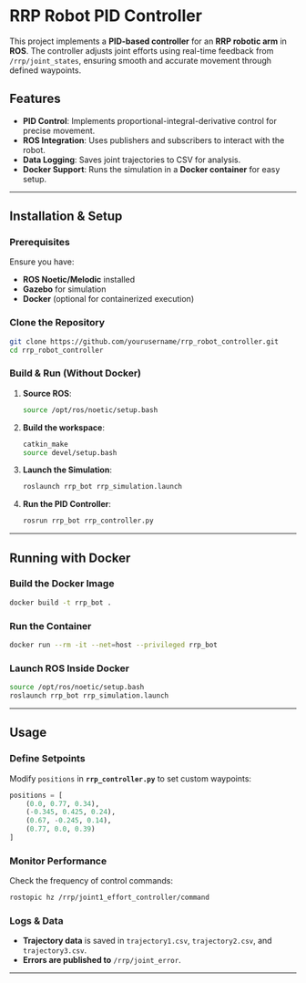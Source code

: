 # RRP Robot PID Controller

This project implements a **PID-based controller** for an **RRP robotic arm** in **ROS**. The controller adjusts joint efforts using real-time feedback from `/rrp/joint_states`, ensuring smooth and accurate movement through defined waypoints.

## Features
- **PID Control**: Implements proportional-integral-derivative control for precise movement.
- **ROS Integration**: Uses publishers and subscribers to interact with the robot.
- **Data Logging**: Saves joint trajectories to CSV for analysis.
- **Docker Support**: Runs the simulation in a **Docker container** for easy setup.

---

## Installation & Setup

### Prerequisites
Ensure you have:
- **ROS Noetic/Melodic** installed
- **Gazebo** for simulation
- **Docker** (optional for containerized execution)

### Clone the Repository
```bash
git clone https://github.com/yourusername/rrp_robot_controller.git
cd rrp_robot_controller
```

### Build & Run (Without Docker)
1. **Source ROS**:
   ```bash
   source /opt/ros/noetic/setup.bash
   ```
2. **Build the workspace**:
   ```bash
   catkin_make
   source devel/setup.bash
   ```
3. **Launch the Simulation**:
   ```bash
   roslaunch rrp_bot rrp_simulation.launch
   ```
4. **Run the PID Controller**:
   ```bash
   rosrun rrp_bot rrp_controller.py
   ```

---

## Running with Docker

### Build the Docker Image
```bash
docker build -t rrp_bot .
```

### Run the Container
```bash
docker run --rm -it --net=host --privileged rrp_bot
```

### Launch ROS Inside Docker
```bash
source /opt/ros/noetic/setup.bash
roslaunch rrp_bot rrp_simulation.launch
```

---

## Usage

### Define Setpoints
Modify `positions` in **`rrp_controller.py`** to set custom waypoints:
```python
positions = [
    (0.0, 0.77, 0.34),
    (-0.345, 0.425, 0.24),
    (0.67, -0.245, 0.14),
    (0.77, 0.0, 0.39)
]
```

### Monitor Performance
Check the frequency of control commands:
```bash
rostopic hz /rrp/joint1_effort_controller/command
```

### Logs & Data
- **Trajectory data** is saved in `trajectory1.csv`, `trajectory2.csv`, and `trajectory3.csv`.
- **Errors are published to** `/rrp/joint_error`.

---
